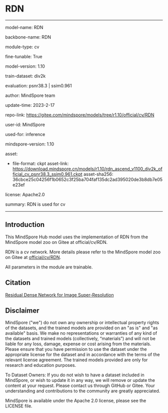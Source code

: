 # RDN

---

model-name: RDN

backbone-name: RDN

module-type: cv

fine-tunable: True

model-version: 1.10

train-dataset: div2k

evaluation: psnr38.3 | ssim0.961

author: MindSpore team

update-time: 2023-2-17

repo-link: <https://gitee.com/mindspore/models/tree/r1.10/official/cv/RDN>

user-id: MindSpore

used-for: inference

mindspore-version: 1.10

asset:

-
    file-format: ckpt
    asset-link: <https://download.mindspore.cn/models/r1.10/rdn_ascend_v1100_div2k_official_cv_psnr38.3_ssim0.961.ckpt>
    asset-sha256: 36cbce25c04256f1b0652c3f25ba704faf135dc2ad395020de3b8db7e05e23ef

license: Apache2.0

summary: RDN is used for cv

---

## Introduction

This MindSpore Hub model uses the implementation of RDN from the MindSpore model zoo on Gitee at official/cv/RDN.

RDN is a cv network. More details please refer to the MindSpore model zoo on Gitee at [official/cv/RDN](https://gitee.com/mindspore/models/blob/r1.10/official/cv/RDN/README.md).

All parameters in the module are trainable.

## Citation

[Residual Dense Network for Image Super-Resolution](https://arxiv.org/pdf/1802.08797v2.pdf)

## Disclaimer

MindSpore ("we") do not own any ownership or intellectual property rights of the datasets, and the trained models are provided on an "as is" and "as available" basis. We make no representations or warranties of any kind of the datasets and trained models (collectively, “materials”) and will not be liable for any loss, damage, expense or cost arising from the materials. Please ensure that you have permission to use the dataset under the appropriate license for the dataset and in accordance with the terms of the relevant license agreement. The trained models provided are only for research and education purposes.

To Dataset Owners: If you do not wish to have a dataset included in MindSpore, or wish to update it in any way, we will remove or update the content at your request. Please contact us through GitHub or Gitee. Your understanding and contributions to the community are greatly appreciated.

MindSpore is available under the Apache 2.0 license, please see the LICENSE file.
